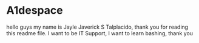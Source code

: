 # A1despace
hello guys my name is Jayle Javerick S Talplacido, thank you for reading this readme file. I want to be IT Support, I want to learn bashing, thank you
